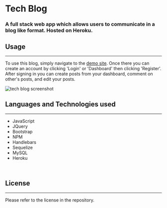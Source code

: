 # Tech Blog
### A full stack web app which allows users to communicate in a blog like format. Hosted on Heroku. 

## Usage
---
To use this blog, simply navigate to the [demo site](https://tech-blog-preston.herokuapp.com/). Once there you can create an account by clicking 'Login' or 'Dashboard' then clicking 'Register'. After signing in you can create posts from your dashboard, comment on other's posts, and edit your posts. 

![tech blog screenshot](https://user-images.githubusercontent.com/6627972/201821038-46965f5d-dbdb-4825-bce9-d8a67f49159e.png)

 ## Languages and Technologies used
 ---

  - JavaScript
  - JQuery
  - Bootstrap
  - NPM
  - Handlebars
  - Sequelize
  - MySQL
  - Heroku

<br>

## License
---

Please refer to the license in the repository.
